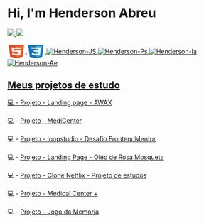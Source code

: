 <h1>Hi, I'm Henderson Abreu</h1>
<div align="center" style="display: flex; justify-content: start;">
  <a href="https://github.com/Hendyws/">
  <img height="150em" src="https://github-readme-stats.vercel.app/api?username=henderson-abreu&show_icons=true&theme=dark&include_all_commits=true&count_private=true"/>
  <img height="150em" src="https://github-readme-stats.vercel.app/api/top-langs/?username=henderson-abreu&layout=compact&langs_count=7&theme=dark"/>
</div>
<div style="display: inline_block"><br>
  <!--<img align="center" alt="Henderson-Js" height="30" width="40" src="https://raw.githubusercontent.com/devicons/devicon/master/icons/javascript/javascript-plain.svg">-->
  <img align="center" alt="Henderson-HTML" height="30" width="40" src="https://raw.githubusercontent.com/devicons/devicon/master/icons/html5/html5-original.svg">
  <img align="center" alt="Henderson-CSS" height="30" width="40" src="https://raw.githubusercontent.com/devicons/devicon/master/icons/css3/css3-original.svg">
  <img align="center" alt="Henderson-JS" height="30" width="40" src="https://cdn.jsdelivr.net/gh/devicons/devicon/icons/javascript/javascript-original.svg">
  <img align="center" alt="Henderson-Ps" height="30" width="40" src="https://cdn.jsdelivr.net/gh/devicons/devicon/icons/photoshop/photoshop-plain.svg">
  <img align="center" alt="Henderson-Ia" height="30" width="40" src="https://cdn.jsdelivr.net/gh/devicons/devicon/icons/illustrator/illustrator-plain.svg">
  <img align="center" alt="Henderson-Ae" height="30" width="40" src="https://cdn.jsdelivr.net/gh/devicons/devicon/icons/aftereffects/aftereffects-plain.svg" />
</div>

## Meus projetos de estudo

💻 - [Projeto - Landing page - AWAX](https://henderson-awax.netlify.app)<br><br>
💻 - [Projeto - MediCenter](https://henderson-medical.netlify.app)<br><br>
💻 - [Projeto - loopstudio - Desafio FrontendMentor](https://henderson-loopstudio.netlify.app)<br><br>
💻 - [Projeto - Landing Page - Oléo de Rosa Mosqueta](https://henderson-oleomosqueta.netlify.app)<br><br>
💻 - [Projeto - Clone Netflix - Projeto de estudos](https://henderson-netflix-clone.netlify.app)<br><br>
💻 - [Projeto - Medical Center +](https://henderson-medical-center.netlify.app)<br><br>
💻 - [Projeto - Jogo da Memória](https://memory-game-bible.netlify.app)<br><br>

